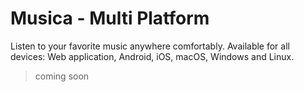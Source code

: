 # Musica - Multi Platform

Listen to your favorite music anywhere comfortably.
Available for all devices: Web application, Android, iOS, macOS, Windows and Linux.

> coming soon
